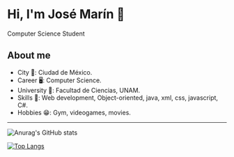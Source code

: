 # Hi, I'm José Marín 🌴

Computer Science Student

## About me

- City 🌆: Ciudad de México.
- Career 🖥️: Computer Science.
- University 🏫: Facultad de Ciencias, UNAM.
- Skills 🎯: Web development, Object-oriented, java, xml, css, javascript, C#.
- Hobbies 😁: Gym, videogames, movies.

<!--
## Find me on

[![](https://img.shields.io/badge/linkedin-%230077B5.svg?style=for-the-badge&logo=linkedin)](https://www.linkedin.com/in/jos%C3%A9-mar%C3%ADn-372b75244/)
-->
---

![Anurag's GitHub stats](https://github-readme-stats.vercel.app/api?username=Jose2432&show_icons=true&theme=radical)

[![Top Langs](https://github-readme-stats.vercel.app/api/top-langs/?username=Jose2432&theme=radical)](https://github.com/Jose2432/github-readme-stats)

<!--
**Negrita** <br>
*Cursiva* <br>
~~Tachado~~ <br>
**Negrita en *cursiva*** <br>

## Etiquetas
<p>
  <a href="https://badge.fury.io/js/electron-markdownify">
    <img src="https://badge.fury.io/js/electron-markdownify.svg"
         alt="Gitter">
  </a>
  <a href="https://gitter.im/amitmerchant1990/electron-markdownify"><img src="https://badges.gitter.im/amitmerchant1990/electron-markdownify.svg"></a>
  <a href="https://saythanks.io/to/bullredeyes@gmail.com">
      <img src="https://img.shields.io/badge/SayThanks.io-%E2%98%BC-1EAEDB.svg">
  </a>
  <a href="https://www.paypal.me/AmitMerchant">
    <img src="https://img.shields.io/badge/$-donate-ff69b4.svg?maxAge=2592000&amp;style=flat">
  </a>
</p>

<p align="center">
  <a href="#sección-1">Sección 1</a> •
  <a href="#lista-de-links">Lista de links</a> •
  <a href="#si-te-sirvió">Si te sirvió</a>
</p>

## Sección 1

Este es un [enlace](https://www.google.com/)

```bash
# Comentario para ejecutar codigo 1
$ linea de codigo en la terminal

# Comentario para ejecutar codigo 2
$ linea de codigo en la terminal

# Comentario para ejecutar codigo 3
$ linea de codigo en la terminal
```

> **Nota**
> Aqui puedo agregar una `nota` por si la necesito.

## Lista de links

- [Electron](http://electron.atom.io/)
- [Node.js](https://nodejs.org/)



## Si te sirvió

<a href="https://www.buymeacoffee.com/5Zn8Xh3l9" target="_blank"><img src="https://www.buymeacoffee.com/assets/img/custom_images/purple_img.png" alt="Buy Me A Coffee" style="height: 41px !important;width: 174px !important;box-shadow: 0px 3px 2px 0px rgba(190, 190, 190, 0.5) !important;-webkit-box-shadow: 0px 3px 2px 0px rgba(190, 190, 190, 0.5) !important;" ></a>
-->

